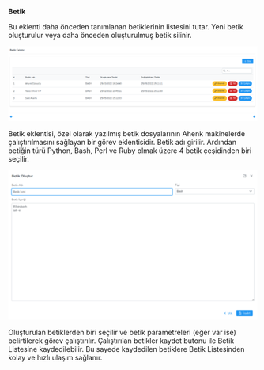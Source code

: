 **Betik**

Bu eklenti daha önceden tanımlanan betiklerinin listesini tutar. Yeni betik oluşturulur veya daha önceden oluşturulmuş 
betik silinir. 

![Betik](../images/computerManagement/scriptExecute.png)

Betik eklentisi, özel olarak yazılmış betik dosyalarının Ahenk makinelerde çalıştırılmasını sağlayan bir görev 
eklentisidir. Betik adı girilir. Ardından betiğin türü Python, Bash, Perl ve Ruby olmak üzere 4 betik çeşidinden 
biri seçilir. 

![Betik](../images/computerManagement/scriptCreate.png)

Oluşturulan betiklerden biri seçilir ve betik parametreleri (eğer var ise) belirtilerek görev çalıştırılır.
Çalıştırılan betikler kaydet butonu ile Betik Listesine kaydedilebilir. Bu sayede kaydedilen betiklere Betik 
Listesinden kolay ve hızlı ulaşım sağlanır.

